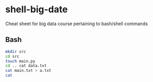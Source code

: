 # shell-big-date
Cheat sheet for big data course pertaining to bash/shell commands

## Bash

```bash
mkdir src
cd src
touch main.py
cd .. cat data.txt
cat main.txt > a.txt
cat  
```
